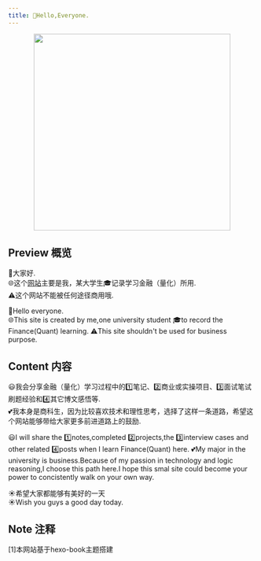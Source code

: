 ```yaml
---
title: 👋Hello,Everyone.
---
```

<div align=center>
<img src="/picture/homepage.png" width = "400" height = "400"/>  
</div>


## Preview 概览 
👋大家好.   
🌐这个[网站](#note)主要是我，某大学生🎓记录学习金融（量化）所用.  
⚠️这个网站不能被任何途径商用哦.

👋Hello everyone.  
🌐This site is created by me,one university student 🎓to record the Finance(Quant) learning. 
⚠️This site shouldn't be used for business purpose.


## Content 内容
😃我会分享金融（量化）学习过程中的1️⃣笔记、2️⃣商业或实操项目、3️⃣面试笔试刷题经验和4️⃣其它博文感悟等.   
💕我本身是商科生，因为比较喜欢技术和理性思考，选择了这样一条道路，希望这个网站能够带给大家更多前进道路上的鼓励.  

😃I will share the 1️⃣notes,completed 2️⃣projects,the 3️⃣interview cases and other related 4️⃣posts when I learn Finance(Quant) here.
💕My major in the university is business.Because of my passion in technology and logic reasoning,I choose this path here.I hope this smal site could become your power to concistently walk on your own way.


☀️希望大家都能够有美好的一天  
☀️Wish you guys a good day today.

## Note 注释
<div id="note">[1]本网站基于hexo-book主题搭建</div>
